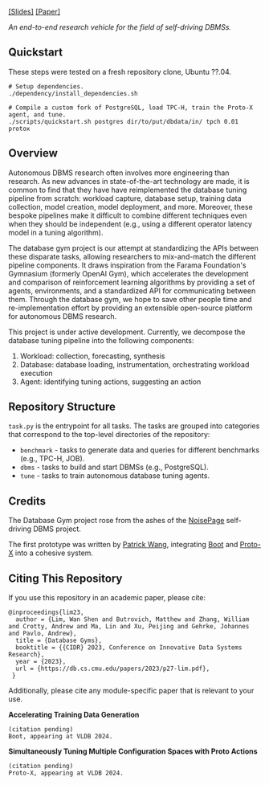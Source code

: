 [\[Slides\]](http://www.cidrdb.org/cidr2023/slides/p27-lim-slides.pdf) [\[Paper\]](https://www.cidrdb.org/cidr2023/papers/p27-lim.pdf)

*An end-to-end research vehicle for the field of self-driving DBMSs.*

## Quickstart

These steps were tested on a fresh repository clone, Ubuntu ??.04.

```
# Setup dependencies.
./dependency/install_dependencies.sh

# Compile a custom fork of PostgreSQL, load TPC-H, train the Proto-X agent, and tune.
./scripts/quickstart.sh postgres dir/to/put/dbdata/in/ tpch 0.01 protox
```

## Overview

Autonomous DBMS research often involves more engineering than research.
As new advances in state-of-the-art technology are made, it is common to find that they have have
reimplemented the database tuning pipeline from scratch: workload capture, database setup,
training data collection, model creation, model deployment, and more.
Moreover, these bespoke pipelines make it difficult to combine different techniques even when they
should be independent (e.g., using a different operator latency model in a tuning algorithm).

The database gym project is our attempt at standardizing the APIs between these disparate tasks,
allowing researchers to mix-and-match the different pipeline components.
It draws inspiration from the Farama Foundation's Gymnasium (formerly OpenAI Gym), which
accelerates the development and comparison of reinforcement learning algorithms by providing a set
of agents, environments, and a standardized API for communicating between them.
Through the database gym, we hope to save other people time and re-implementation effort by
providing an extensible open-source platform for autonomous DBMS research.

This project is under active development.
Currently, we decompose the database tuning pipeline into the following components:

1. Workload: collection, forecasting, synthesis
2. Database: database loading, instrumentation, orchestrating workload execution
3. Agent: identifying tuning actions, suggesting an action

## Repository Structure

`task.py` is the entrypoint for all tasks.
The tasks are grouped into categories that correspond to the top-level directories of the repository:

- `benchmark` - tasks to generate data and queries for different benchmarks (e.g., TPC-H, JOB).
- `dbms` - tasks to build and start DBMSs (e.g., PostgreSQL).
- `tune` - tasks to train autonomous database tuning agents.

## Credits

The Database Gym project rose from the ashes of the [NoisePage](https://db.cs.cmu.edu/projects/noisepage/) self-driving DBMS project.

The first prototype was written by [Patrick Wang](https://github.com/wangpatrick57), integrating [Boot](https://github.com/lmwnshn/boot) and [Proto-X](https://github.com/17zhangw/protox) into a cohesive system.

## Citing This Repository

If you use this repository in an academic paper, please cite:

```
@inproceedings{lim23,
  author = {Lim, Wan Shen and Butrovich, Matthew and Zhang, William and Crotty, Andrew and Ma, Lin and Xu, Peijing and Gehrke, Johannes and Pavlo, Andrew},
  title = {Database Gyms},
  booktitle = {{CIDR} 2023, Conference on Innovative Data Systems Research},
  year = {2023},
  url = {https://db.cs.cmu.edu/papers/2023/p27-lim.pdf},
 }
```

Additionally, please cite any module-specific paper that is relevant to your use.

**Accelerating Training Data Generation**

```
(citation pending)
Boot, appearing at VLDB 2024.
```

**Simultaneously Tuning Multiple Configuration Spaces with Proto Actions**

```
(citation pending)
Proto-X, appearing at VLDB 2024.
```
